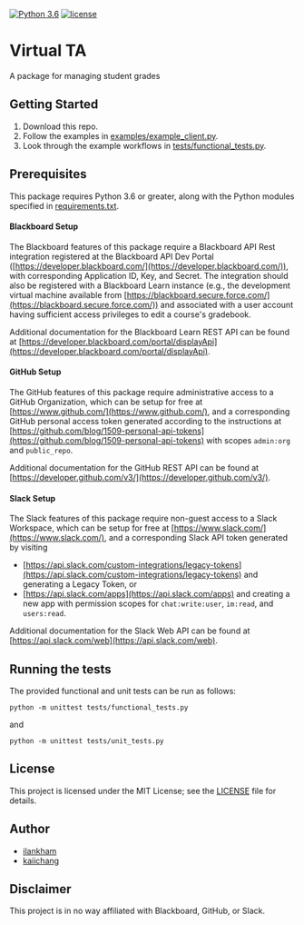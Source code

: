 [![Python 3.6](https://img.shields.io/badge/python-3.6-brightgreen.svg)](#prerequisites)  [![license](https://img.shields.io/badge/license-MIT%20License-blue.svg)](LICENSE)

# Virtual TA
A package for managing student grades

## Getting Started

1. Download this repo.
2. Follow the examples in [examples/example_client.py](examples/example_client.py).
3. Look through the example workflows in [tests/functional_tests.py](tests/functional_tests.py).

## Prerequisites

This package requires Python 3.6 or greater, along with the Python modules specified in [requirements.txt](requirements.txt).

#### Blackboard Setup

The Blackboard features of this package require a Blackboard API Rest integration registered at the Blackboard API Dev Portal ([https://developer.blackboard.com/](https://developer.blackboard.com/)), with corresponding Application ID, Key, and Secret. The integration should also be registered with a Blackboard Learn instance (e.g., the development virtual machine available from [https://blackboard.secure.force.com/](https://blackboard.secure.force.com/)) and associated with a user account having sufficient access privileges to edit a course's gradebook.

Additional documentation for the Blackboard Learn REST API can be found at [https://developer.blackboard.com/portal/displayApi](https://developer.blackboard.com/portal/displayApi).

#### GitHub Setup

The GitHub features of this package require administrative access to a GitHub Organization, which can be setup for free at [https://www.github.com/](https://www.github.com/), and a corresponding GitHub personal access token generated according to the instructions at [https://github.com/blog/1509-personal-api-tokens](https://github.com/blog/1509-personal-api-tokens) with scopes `admin:org` and `public_repo`.

Additional documentation for the GitHub REST API can be found at [https://developer.github.com/v3/](https://developer.github.com/v3/).

#### Slack Setup

The Slack features of this package require non-guest access to a Slack Workspace, which can be setup for free at [https://www.slack.com/](https://www.slack.com/), and a corresponding Slack API token generated by visiting
- [https://api.slack.com/custom-integrations/legacy-tokens](https://api.slack.com/custom-integrations/legacy-tokens) and generating a Legacy Token, or
- [https://api.slack.com/apps](https://api.slack.com/apps) and creating a new app with permission scopes for `chat:write:user`, `im:read`, and `users:read`.

Additional documentation for the Slack Web API can be found at [https://api.slack.com/web](https://api.slack.com/web).

## Running the tests

The provided functional and unit tests can be run as follows:
```
python -m unittest tests/functional_tests.py
```
and
```
python -m unittest tests/unit_tests.py
```

## License
This project is licensed under the MIT License; see the [LICENSE](LICENSE) file for details.

## Author
* [ilankham](https://github.com/ilankham)
* [kaiichang](https://github.com/kaiichang)

## Disclaimer

This project is in no way affiliated with Blackboard, GitHub, or Slack.
